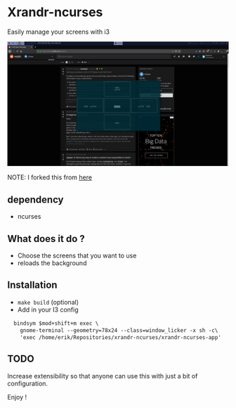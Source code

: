 # Xrandr-ncurses
Easily manage your screens with i3

<img src="img/screen.png" alt="drawing" width="600"/>

NOTE: I forked this from [here](https://github.com/ldevillez/xrandr-ncurses?files=1)

## dependency
* ncurses

## What does it do ?
* Choose the screens that you want to use
* reloads the background

## Installation
* `make build` (optional)
* Add in your I3 config
```
  bindsym $mod+shift+m exec \
    gnome-terminal --geometry=78x24 --class=window_licker -x sh -c\
    'exec /home/erik/Repositories/xrandr-ncurses/xrandr-ncurses-app'
```

## TODO
Increase extensibility so that anyone can use this with just a bit of configuration.

Enjoy !
